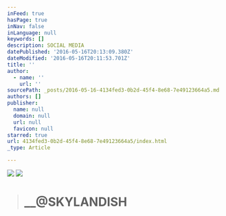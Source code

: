 ```yaml
---
inFeed: true
hasPage: true
inNav: false
inLanguage: null
keywords: []
description: SOCIAL MEDIA
datePublished: '2016-05-16T20:13:09.380Z'
dateModified: '2016-05-16T20:11:53.701Z'
title: ''
author:
  - name: ''
    url: ''
sourcePath: _posts/2016-05-16-4134fed3-0b2d-45f4-8e68-7e49123664a5.md
authors: []
publisher:
  name: null
  domain: null
  url: null
  favicon: null
starred: true
url: 4134fed3-0b2d-45f4-8e68-7e49123664a5/index.html
_type: Article

---
```

![](https://the-grid-user-content.s3-us-west-2.amazonaws.com/bd90ca37-26b7-4a1f-a861-6abd0164cfec.jpg)
![](https://the-grid-user-content.s3-us-west-2.amazonaws.com/7ea307ae-9c2e-4782-a299-21b19a0d4381.jpg)

> # __@SKYLANDISH